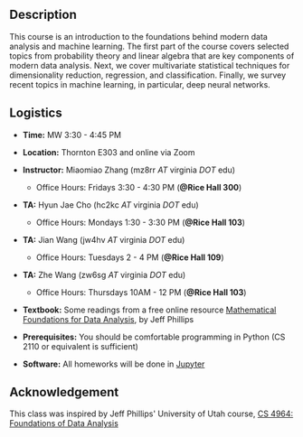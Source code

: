 ## Description

This course is an introduction to the foundations behind modern data analysis
and machine learning.  The first part of the course covers selected topics from
probability theory and linear algebra that are key components of modern data
analysis. Next, we cover multivariate statistical techniques for dimensionality
reduction, regression, and classification. Finally, we survey recent topics in
machine learning, in particular, deep neural networks.

## Logistics

* **Time:** MW 3:30 - 4:45 PM
* **Location:** Thornton E303 and online via Zoom
* **Instructor:** Miaomiao Zhang (mz8rr *AT* virginia *DOT* edu)
  - Office Hours: Fridays 3:30 - 4:30 PM (**@Rice Hall 300**)
* **TA:** Hyun Jae Cho (hc2kc *AT* virginia *DOT* edu)
  - Office Hours:  Mondays 1:30 - 3:30 PM (**@Rice Hall 103**)
* **TA:** Jian Wang (jw4hv *AT* virginia *DOT* edu)
  - Office Hours: Tuesdays 2 - 4 PM (**@Rice Hall 109**)
* **TA:** Zhe Wang (zw6sg *AT* virginia *DOT* edu)
  - Office Hours: Thursdays 10AM - 12 PM (**@Rice Hall 103**)

* **Textbook:** Some readings from a free online resource [Mathematical Foundations for Data Analysis](http://www.cs.utah.edu/~jeffp/M4D/M4D.html), by Jeff Phillips
* **Prerequisites:** You should be comfortable programming in Python (CS 2110 or equivalent is sufficient)
* **Software:** All homeworks will be done in [Jupyter](https://jupyter.org)

## Acknowledgement
This class was inspired by Jeff Phillips' University of Utah course, [CS 4964: Foundations of Data Analysis](http://www.cs.utah.edu/~jeffp/teaching/FoDA.html)
